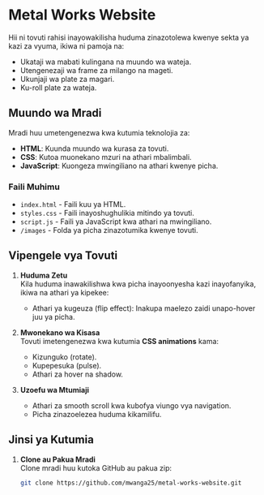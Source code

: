 # Metal Works Website

Hii ni tovuti rahisi inayowakilisha huduma zinazotolewa kwenye sekta ya kazi za vyuma, ikiwa ni pamoja na:
- Ukataji wa mabati kulingana na muundo wa wateja.
- Utengenezaji wa frame za milango na mageti.
- Ukunjaji wa plate za magari.
- Ku-roll plate za wateja.

## Muundo wa Mradi
Mradi huu umetengenezwa kwa kutumia teknolojia za:
- **HTML**: Kuunda muundo wa kurasa za tovuti.
- **CSS**: Kutoa muonekano mzuri na athari mbalimbali.
- **JavaScript**: Kuongeza mwingiliano na athari kwenye picha.

### Faili Muhimu
- `index.html` - Faili kuu ya HTML.
- `styles.css` - Faili inayoshughulikia mitindo ya tovuti.
- `script.js` - Faili ya JavaScript kwa athari na mwingiliano.
- `/images` - Folda ya picha zinazotumika kwenye tovuti.

## Vipengele vya Tovuti
1. **Huduma Zetu**  
   Kila huduma inawakilishwa kwa picha inayoonyesha kazi inayofanyika, ikiwa na athari ya kipekee:
   - Athari ya kugeuza (flip effect): Inakupa maelezo zaidi unapo-hover juu ya picha.

2. **Mwonekano wa Kisasa**  
   Tovuti imetengenezwa kwa kutumia **CSS animations** kama:
   - Kizunguko (rotate).
   - Kupepesuka (pulse).
   - Athari za hover na shadow.

3. **Uzoefu wa Mtumiaji**  
   - Athari za smooth scroll kwa kubofya viungo vya navigation.
   - Picha zinazoelezea huduma kikamilifu.

## Jinsi ya Kutumia
1. **Clone au Pakua Mradi**  
   Clone mradi huu kutoka GitHub au pakua zip:
   ```bash
   git clone https://github.com/mwanga25/metal-works-website.git
